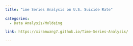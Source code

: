 ```yaml
---
title: "ime Series Analysis on U.S. Suicide Rate" 
  
categories:
  - Data Analysis/Moldeing

link: https://xiranwang7.github.io/Time-Series-Analysis/
  
---
```


